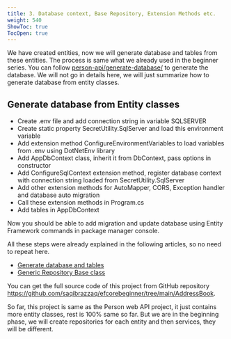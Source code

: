 ```yaml
---
title: 3. Database context, Base Repository, Extension Methods etc.
weight: 540
ShowToc: true
TocOpen: true
---
```


We have created entities, now we will generate database and tables from these entities. The process is same what we already used in the beginner series. You can follow [person-api/generate-database/](/person-api/generate-database/) to generate the database. We will not go in details here, we will just summarize how to generate database from entity classes.

## Generate database from Entity classes

- Create .env file and add connection string in variable SQLSERVER
- Create static property SecretUtility.SqlServer and load this environment variable
- Add extension method ConfigureEnvironmentVariables to load variables from .env using DotNetEnv library
- Add AppDbContext class, inherit it from DbContext, pass options in constructor
- Add ConfigureSqlContext extension method, register database context with connection string loaded from SecretUtility.SqlServer
- Add other extension methods for AutoMapper, CORS, Exception handler and database auto migration
- Call these extension methods in Program.cs
- Add tables in AppDbContext

Now you should be able to add migration and update database using Entity Framework commands in package manager console.

All these steps were already explained in the following articles, so no need to repeat here.

- [Generate database and tables](/person-api/generate-database/)
- [Generic Repository Base class](/person-api/generic-repository/)

You can get the full source code of this project from GitHub repository https://github.com/saqibrazzaq/efcorebeginner/tree/main/AddressBook.

So far, this project is same as the Person web API project, it just contains more entity classes, rest is 100% same so far. But we are in the beginning phase, we will create repositories for each entity and then services, they will be different.